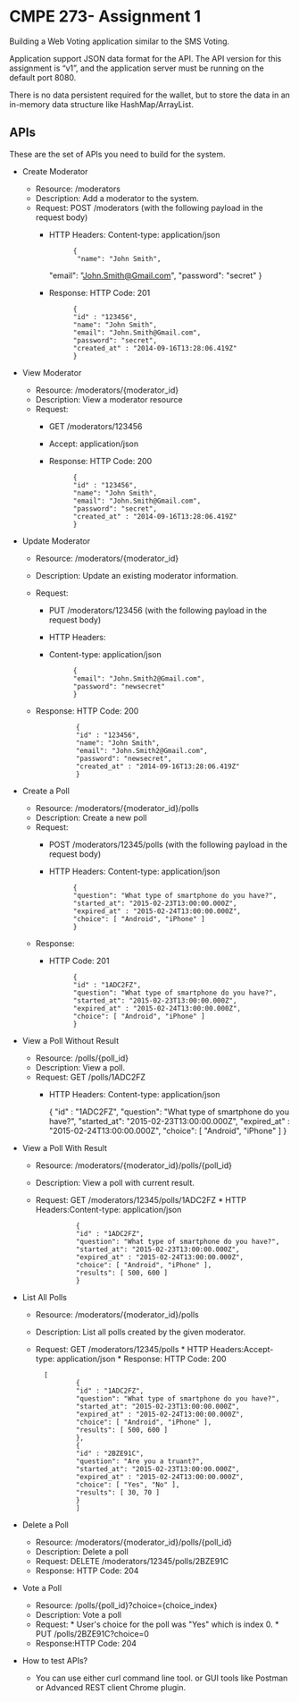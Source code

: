 # CMPE 273- Assignment 1

Building a Web Voting application similar to the SMS Voting.

Application support JSON data format for the API. The API version for this assignment is “v1”, and the application server must be running on the default port 8080.

There is no data persistent required for the wallet, but to store the data in an in-memory data structure like HashMap/ArrayList.

##  APIs 

These are the set of APIs you need to build for the system.
 
* Create Moderator

    * Resource: /moderators
    * Description: Add a moderator to the system.
    * Request: POST /moderators (with the following payload in the request body)
		* HTTP Headers: Content-type: application/json
		
                    {
                     "name": "John Smith",
 		     "email": "John.Smith@Gmail.com",
 		     "password": "secret"
	            }
        * Response: HTTP Code: 201
        
                    {
                    "id" : "123456",
                    "name": "John Smith",
                    "email": "John.Smith@Gmail.com",
                    "password": "secret",
                    "created_at" : "2014-09-16T13:28:06.419Z"
                    }
* View Moderator
   * Resource: /moderators/{moderator_id}
   * Description: View a moderator resource
   *  Request:
        * GET /moderators/123456
        * Accept: application/json
        * Response: HTTP Code: 200
        
                    {
                    "id" : "123456",
                    "name": "John Smith",
                    "email": "John.Smith@Gmail.com",
                    "password": "secret",
                    "created_at" : "2014-09-16T13:28:06.419Z"
                    }

* Update Moderator

    * Resource: /moderators/{moderator_id}
    * Description: Update an existing moderator information.
    * Request: 
        * PUT /moderators/123456 (with the following payload in the                       request body)
        * HTTP Headers:
        * Content-type: application/json
        
                    {
                    "email": "John.Smith2@Gmail.com",
                    "password": "newsecret"
                    }
            
    * Response: HTTP Code: 200
    
                    { 
                    "id" : "123456",
                    "name": "John Smith",
                    "email": "John.Smith2@Gmail.com",
                    "password": "newsecret",
                    "created_at" : "2014-09-16T13:28:06.419Z"
                    }
            
* Create a Poll

    * Resource: /moderators/{moderator_id}/polls
    * Description: Create a new poll
    * Request: 
        * POST /moderators/12345/polls (with the following payload in the                   request body)
        * HTTP Headers: Content-type: application/json
         
                    {
                    "question": "What type of smartphone do you have?",
                    "started_at": "2015-02-23T13:00:00.000Z",
                    "expired_at" : "2015-02-24T13:00:00.000Z",
                    "choice": [ "Android", "iPhone" ]
                    }
    * Response:
        * HTTP Code: 201
        
                    {
                    "id" : "1ADC2FZ",   
                    "question": "What type of smartphone do you have?",
                    "started_at": "2015-02-23T13:00:00.000Z",
                    "expired_at" : "2015-02-24T13:00:00.000Z",
                    "choice": [ "Android", "iPhone" ]
                    }
           
* View a Poll Without Result
    * Resource: /polls/{poll_id}
    * Description: View a poll.
    * Request: GET /polls/1ADC2FZ
        * HTTP Headers: Content-type: application/json
                    
		    {
                    "id" : "1ADC2FZ",
                    "question": "What type of smartphone do you have?",
                    "started_at": "2015-02-23T13:00:00.000Z",
                    "expired_at" : "2015-02-24T13:00:00.000Z",
                    "choice": [ "Android", "iPhone" ]
                    }

* View a Poll With Result

    * Resource: /moderators/{moderator_id}/polls/{poll_id}
    * Description: View a poll with current result.
    * Request:  GET /moderators/12345/polls/1ADC2FZ
            * HTTP Headers:Content-type: application/json
                    
                    {
                    "id" : "1ADC2FZ",
                    "question": "What type of smartphone do you have?",
                    "started_at": "2015-02-23T13:00:00.000Z",
                    "expired_at" : "2015-02-24T13:00:00.000Z",
                    "choice": [ "Android", "iPhone" ],
                    "results": [ 500, 600 ]
                    }

* List All Polls
    * Resource: /moderators/{moderator_id}/polls
    * Description: List all polls created by the given moderator.
    * Request: GET /moderators/12345/polls
            * HTTP Headers:Accept-type: application/json
            * Response: HTTP Code: 200
                    
		    [
                    {
                    "id" : "1ADC2FZ",
                    "question": "What type of smartphone do you have?",
                    "started_at": "2015-02-23T13:00:00.000Z",
                    "expired_at" : "2015-02-24T13:00:00.000Z",
                    "choice": [ "Android", "iPhone" ],
                    "results": [ 500, 600 ]
                    },
                    {
                    "id" : "2BZE91C",
                    "question": "Are you a truant?",
                    "started_at": "2015-02-23T13:00:00.000Z",
                    "expired_at" : "2015-02-24T13:00:00.000Z",
                    "choice": [ "Yes", "No" ],
                    "results": [ 30, 70 ]
                    }
                    ]
            
*  Delete a Poll

    * Resource: /moderators/{moderator_id}/polls/{poll_id}
    * Description: Delete a poll
    * Request: DELETE /moderators/12345/polls/2BZE91C
    * Response: HTTP Code: 204

* Vote a Poll

    * Resource: /polls/{poll_id}?choice={choice_index}
    * Description: Vote a poll
    * Request: 
            * User's choice for the poll was "Yes" which is index 0.
            * PUT /polls/2BZE91C?choice=0     
    * Response:HTTP Code: 204

* How to test APIs?

    * You can use either curl command line tool. or GUI tools like Postman or        Advanced REST client Chrome plugin.
